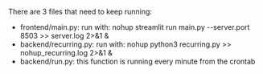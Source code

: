 There are 3 files that need to keep running:

- frontend/main.py: run with: nohup streamlit run main.py --server.port 8503 >> server.log 2>&1 &
- backend/recurring.py: run with: nohup python3 recurring.py >> nohup_recurring.log 2>&1 &
- backend/run.py: this function is running every minute from the crontab
